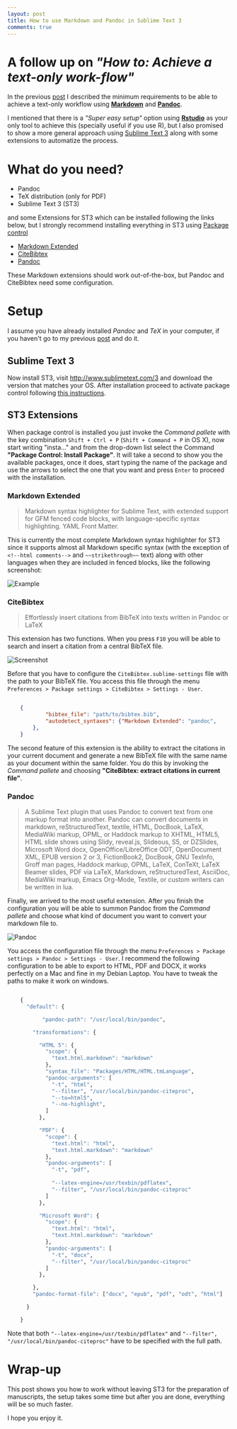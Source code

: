```yaml
---
layout: post
title: How to use Markdown and Pandoc in Sublime Text 3
comments: true
---
```


# A follow up on *"How to: Achieve a text-only work-flow"*

In the previous [post](http://donlelek.github.io/2015-03-09-text-only-workflow/) I described the minimum requirements to be able to achieve a text-only workflow using [**Markdown**](http://daringfireball.net/projects/markdown) and [**Pandoc**](http://johnmacfarlane.net/pandoc/). 

I mentioned that there is a *"Super easy setup"* option using [**Rstudio**](http://rmarkdown.rstudio.com/) as your only tool to achieve this (specially useful if you use R), but I also promised to show a more general approach using [Sublime Text 3](http://www.sublimetext.com/3) along with some extensions to automatize the process.

# What do you need?

- Pandoc
- TeX distribution (only for PDF)
- Sublime Text 3 (ST3)

and some Extensions for ST3 which can be installed following the links below, but I strongly recommend installing everything in ST3 using [Package control](https://packagecontrol.io/installation)

- [Markdown Extended](https://packagecontrol.io/packages/Markdown%20Extended)
- [CiteBibtex](https://packagecontrol.io/packages/CiteBibtex)
- [Pandoc](https://packagecontrol.io/packages/Pandoc)

These Markdown extensions should work out-of-the-box, but Pandoc and CiteBibtex need some configuration. 

# Setup

I assume you have already installed *Pandoc* and *TeX* in your computer, if you haven't go to my previous [post](http://donlelek.github.io/2015/03/09/text-only-workflow/) and do it.

## Sublime Text 3

Now install ST3, visit http://www.sublimetext.com/3 and download the version that matches your OS. After installation proceed to activate package control following [this instructions](https://packagecontrol.io/installation).

## ST3 Extensions

When package control is installed you just invoke the *Command pallete* with the key combination `Shift + Ctrl + P` (`Shift + Command + P` in OS X), now start writing "insta..." and from the drop-down list select the Command **"Package Control: Install Package"**. It will take a second to show you the available packages, once it does, start typing the name of the package and use the arrows to select the one that you want and press `Enter` to proceed with the installation.

### Markdown Extended

> Markdown syntax highlighter for Sublime Text, with extended support for GFM fenced code blocks, with language-specific syntax highlighting. YAML Front Matter.

This is currently the most complete Markdown syntax highlighter for ST3 since it supports almost all Markdown specific syntax (with the exception of `<!--html comments-->` and `~~strikethrough~~` text) along with other languages when they are included in fenced blocks, like the following screenshot:

![Example](https://dl.dropboxusercontent.com/u/128600/posts/Screenshot%202015-03-24%2015.55.33.png) 

### CiteBibtex

> Effortlessly insert citations from BibTeX into texts written in Pandoc or LaTeX

This extension has two functions. When you press `F10` you will be able to search and insert a citation from a central BibTeX file.

![Screenshot](https://dl.dropboxusercontent.com/u/128600/posts/Screenshot%202015-03-25%2009.32.37.png)

Before that you have to configure the  `CiteBibtex.sublime-settings` file with the path to your BibTeX file. You access this file through the menu `Preferences > Package settings > CiteBibtex > Settings - User`.

``` json

	{
	    	"bibtex_file": "path/to/bibtex.bib",
	    	"autodetect_syntaxes": {"Markdown Extended": "pandoc",
		},
	}
```	

The second feature of this extension is the ability to extract the citations in your current document and generate a new BibTeX file with the same name as your document within the same folder. You do this by invoking the *Command pallete* and choosing **"CiteBibtex: extract citations in current file"**.

### Pandoc

> A Sublime Text plugin that uses Pandoc to convert text from one markup format into another. Pandoc can convert documents in markdown, reStructuredText, textile, HTML, DocBook, LaTeX, MediaWiki markup, OPML, or Haddock markup to XHTML, HTML5, HTML slide shows using Slidy, reveal.js, Slideous, S5, or DZSlides, Microsoft Word docx, OpenOffice/LibreOffice ODT, OpenDocument XML, EPUB version 2 or 3, FictionBook2, DocBook, GNU TexInfo, Groff man pages, Haddock markup, OPML, LaTeX, ConTeXt, LaTeX Beamer slides, PDF via LaTeX, Markdown, reStructuredText, AsciiDoc, MediaWiki markup, Emacs Org-Mode, Textile, or custom writers can be written in lua.

Finally, we arrived to the most useful extension. After you finish the configuration you will be able to summon Pandoc from the *Command pallete* and choose what kind of document you want to convert your markdown file to.

![Pandoc](https://dl.dropboxusercontent.com/u/128600/posts/Screenshot%202015-03-25%2009.50.19.png)

You access the configuration file through the menu `Preferences > Package settings > Pandoc > Settings - User`. I recommend the following configuration to be able to export to HTML, PDF and DOCX, it works perfectly on a Mac and fine in my Debian Laptop. You have to tweak the paths to make it work on windows.

``` r

	{
	  "default": {

	       "pandoc-path": "/usr/local/bin/pandoc",

	    "transformations": {

	      "HTML 5": {
	        "scope": {
	          "text.html.markdown": "markdown"
	        },
	        "syntax_file": "Packages/HTML/HTML.tmLanguage",
	        "pandoc-arguments": [
	          "-t", "html",
	          "--filter", "/usr/local/bin/pandoc-citeproc",
	          "--to=html5",
	          "--no-highlight", 
	        ]
	      },

	      "PDF": {
	        "scope": {
	          "text.html": "html",
	          "text.html.markdown": "markdown"
	        },
	        "pandoc-arguments": [
	          "-t", "pdf", 
	           
	          "--latex-engine=/usr/texbin/pdflatex",
	          "--filter", "/usr/local/bin/pandoc-citeproc"
	        ]
	      },

	      "Microsoft Word": {
	        "scope": {
	          "text.html": "html",
	          "text.html.markdown": "markdown"
	        },
	        "pandoc-arguments": [
	          "-t", "docx",  
	          "--filter", "/usr/local/bin/pandoc-citeproc"
	        ]
	      },

	    },
	    "pandoc-format-file": ["docx", "epub", "pdf", "odt", "html"]

	  }

	}

```	

Note that both   `"--latex-engine=/usr/texbin/pdflatex"` and `"--filter", "/usr/local/bin/pandoc-citeproc"` have to be specified with the full path.

# Wrap-up

This post shows you how to work without leaving ST3 for the preparation of manuscripts, the setup takes some time but after you are done, everything will be so much faster.

I hope you enjoy it.


